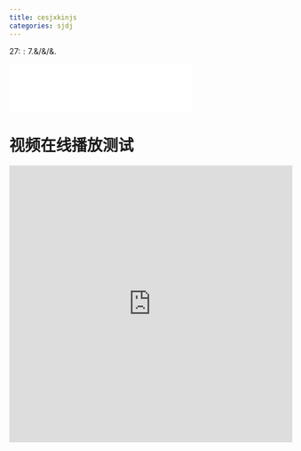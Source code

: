 ```yaml
---
title: cesjxkinjs
categories: sjdj
---
```


27:$:7.$&/&/&.  

<iframe frameborder="no" border="0" marginwidth="0" marginheight="0" width=330 height=86 src="//music.163.com/outchain/player?type=2&id=114724&auto=1&height=66"></iframe>  

# 视频在线播放测试
<iframe height=498 width=510 src='http://player.youku.com/embed/XMTU0ODEwMzM3Ng==' frameborder=0 'allowfullscreen'></iframe>

